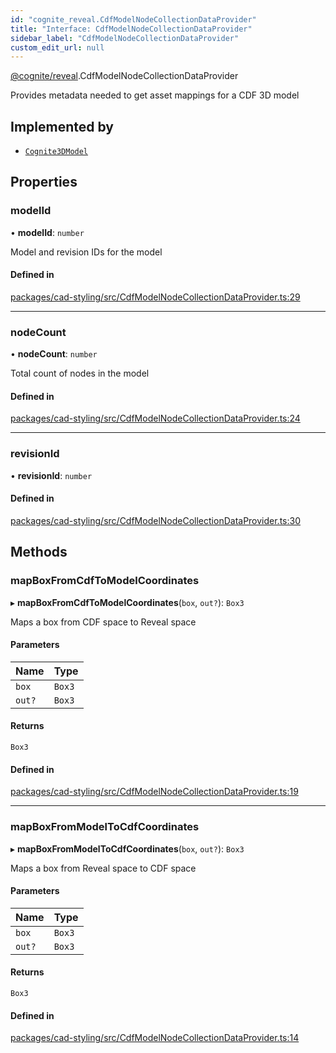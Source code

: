 ```yaml
---
id: "cognite_reveal.CdfModelNodeCollectionDataProvider"
title: "Interface: CdfModelNodeCollectionDataProvider"
sidebar_label: "CdfModelNodeCollectionDataProvider"
custom_edit_url: null
---
```


[@cognite/reveal](../modules/cognite_reveal.md).CdfModelNodeCollectionDataProvider

Provides metadata needed to get asset mappings for a CDF 3D model

## Implemented by

- [`Cognite3DModel`](../classes/cognite_reveal.Cognite3DModel.md)

## Properties

### modelId

• **modelId**: `number`

Model and revision IDs for the model

#### Defined in

[packages/cad-styling/src/CdfModelNodeCollectionDataProvider.ts:29](https://github.com/cognitedata/reveal/blob/716e7443e/viewer/packages/cad-styling/src/CdfModelNodeCollectionDataProvider.ts#L29)

___

### nodeCount

• **nodeCount**: `number`

Total count of nodes in the model

#### Defined in

[packages/cad-styling/src/CdfModelNodeCollectionDataProvider.ts:24](https://github.com/cognitedata/reveal/blob/716e7443e/viewer/packages/cad-styling/src/CdfModelNodeCollectionDataProvider.ts#L24)

___

### revisionId

• **revisionId**: `number`

#### Defined in

[packages/cad-styling/src/CdfModelNodeCollectionDataProvider.ts:30](https://github.com/cognitedata/reveal/blob/716e7443e/viewer/packages/cad-styling/src/CdfModelNodeCollectionDataProvider.ts#L30)

## Methods

### mapBoxFromCdfToModelCoordinates

▸ **mapBoxFromCdfToModelCoordinates**(`box`, `out?`): `Box3`

Maps a box from CDF space to Reveal space

#### Parameters

| Name | Type |
| :------ | :------ |
| `box` | `Box3` |
| `out?` | `Box3` |

#### Returns

`Box3`

#### Defined in

[packages/cad-styling/src/CdfModelNodeCollectionDataProvider.ts:19](https://github.com/cognitedata/reveal/blob/716e7443e/viewer/packages/cad-styling/src/CdfModelNodeCollectionDataProvider.ts#L19)

___

### mapBoxFromModelToCdfCoordinates

▸ **mapBoxFromModelToCdfCoordinates**(`box`, `out?`): `Box3`

Maps a box from Reveal space to CDF space

#### Parameters

| Name | Type |
| :------ | :------ |
| `box` | `Box3` |
| `out?` | `Box3` |

#### Returns

`Box3`

#### Defined in

[packages/cad-styling/src/CdfModelNodeCollectionDataProvider.ts:14](https://github.com/cognitedata/reveal/blob/716e7443e/viewer/packages/cad-styling/src/CdfModelNodeCollectionDataProvider.ts#L14)
